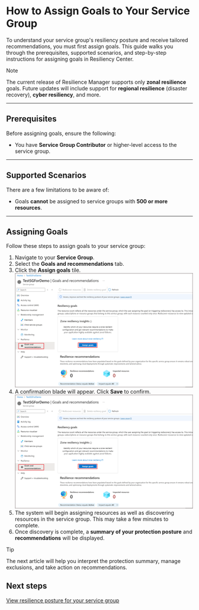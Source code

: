 # How to Assign Goals to Your Service Group

To understand your service group's resiliency posture and receive tailored recommendations, you must first assign goals. This guide walks you through the prerequisites, supported scenarios, and step-by-step instructions for assigning goals in Resiliency Center.

> [!NOTE]
> The current release of Resilience Manager supports only **zonal resilience** goals. Future updates will include support for **regional resilience** (disaster recovery), **cyber resiliency**, and more.

---

## Prerequisites

Before assigning goals, ensure the following:

- You have **Service Group Contributor** or higher-level access to the service group.

---

## Supported Scenarios

There are a few limitations to be aware of:

- Goals **cannot** be assigned to service groups with **500 or more resources**.

---

## Assigning Goals

Follow these steps to assign goals to your service group:

1. Navigate to your **Service Group**.
2. Select the **Goals and recommendations** tab.
3. Click the **Assign goals** tile.
    ![Screenshot of Service Group Goals page](../img/06-SG-No-Goals.png)
4. A confirmation blade will appear. Click **Save** to confirm.
    ![Screenshot of Service Group Goals page](../img/06-SG-No-Goals.png)
5. The system will begin assigning resources as well as discovering resources in the service group. This may take a few minutes to complete.
6. Once discovery is complete, a **summary of your protection posture** and **recommendations** will be displayed.

> [!TIP]
> The next article will help you interpret the protection summary, manage exclusions, and take action on recommendations.

## Next steps

[View resilience posture for your service group](./ViewResiliencePosture.md)
